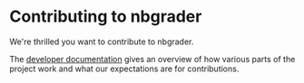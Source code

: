 # Contributing to nbgrader

We're thrilled you want to contribute to nbgrader.

The [developer documentation](https://nbgrader.readthedocs.io/en/latest/contributor_guide/overview.html)
gives an overview of how various parts of the project work and what our
expectations are for contributions.

